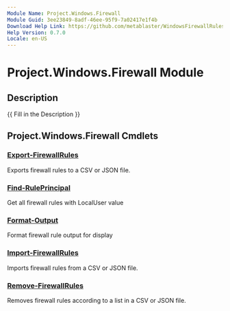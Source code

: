 ```yaml
---
Module Name: Project.Windows.Firewall
Module Guid: 3ee23849-8adf-46ee-95f9-7a02417e1f4b
Download Help Link: https://github.com/metablaster/WindowsFirewallRuleset/tree/develop/Config/HelpContent/0.7.0
Help Version: 0.7.0
Locale: en-US
---
```


# Project.Windows.Firewall Module
## Description
{{ Fill in the Description }}

## Project.Windows.Firewall Cmdlets
### [Export-FirewallRules](Export-FirewallRules.md)
Exports firewall rules to a CSV or JSON file.

### [Find-RulePrincipal](Find-RulePrincipal.md)
Get all firewall rules with LocalUser value

### [Format-Output](Format-Output.md)
Format firewall rule output for display

### [Import-FirewallRules](Import-FirewallRules.md)
Imports firewall rules from a CSV or JSON file.

### [Remove-FirewallRules](Remove-FirewallRules.md)
Removes firewall rules according to a list in a CSV or JSON file.
